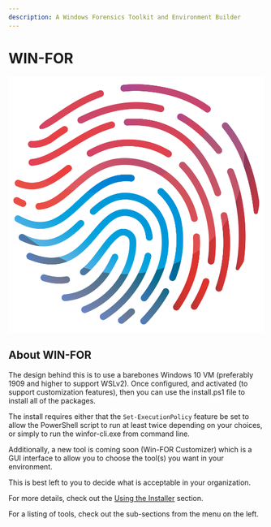 ```yaml
---
description: A Windows Forensics Toolkit and Environment Builder
---
```


# WIN-FOR

![](.gitbook/assets/FingerPrint.png)

## About WIN-FOR

The design behind this is to use a barebones Windows 10 VM (preferably 1909 and higher to support WSLv2). Once configured, and activated (to support customization features), then you can use the install.ps1 file to install all of the packages.

The install requires either that the `Set-ExecutionPolicy` feature be set to allow the PowerShell script to run at least twice depending on your choices, or simply to run the winfor-cli.exe from command line.

Additionally, a new tool is coming soon (Win-FOR Customizer) which is a GUI interface to allow you to choose the tool(s) you want in your environment.  

This is best left to you to decide what is acceptable in your organization.

For more details, check out the [Using the Installer](installation/using-the-installer.md) section.

For a listing of tools, check out the sub-sections from the menu on the left.

